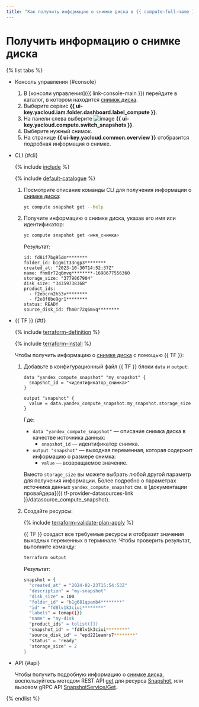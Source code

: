 ```yaml
---
title: "Как получить информацию о снимке диска в {{ compute-full-name }}"
---
```


# Получить информацию о снимке диска

{% list tabs %}

- Консоль управления {#console}

  1. В [консоли управления]({{ link-console-main }}) перейдите в каталог, в котором находится [снимок диска](../../concepts/snapshot.md).
  1. Выберите сервис **{{ ui-key.yacloud.iam.folder.dashboard.label_compute }}**.
  1. На панели слева выберите ![image](../../../_assets/console-icons/picture.svg) **{{ ui-key.yacloud.compute.switch_snapshots }}**.
  1. Выберите нужный снимок.
  1. На странице **{{ ui-key.yacloud.common.overview }}** отобразится подробная информация о снимке.

- CLI {#cli}

  {% include [include](../../../_includes/cli-install.md) %}

  {% include [default-catalogue](../../../_includes/default-catalogue.md) %}

  1. Посмотрите описание команды CLI для получения информации о [снимке диска](../../concepts/snapshot.md):

      ```bash
      yc compute snapshot get --help
      ```

  1. Получите информацию о снимке диска, указав его имя или идентификатор:

      ```bash
      yc compute snapshot get <имя_снимка>
      ```

      Результат:

      ```
      id: fd8if7bg95dm********
      folder_id: b1gmit33ngp3********
      created_at: "2023-10-30T14:52:37Z"
      name: fhm0r72q6mvq********-1698677556360
      storage_size: "3779067904"
      disk_size: "34359738368"
      product_ids:
        - f2ebcrn2h53v********
        - f2e8f6be9gr1********
      status: READY
      source_disk_id: fhm0r72q6mvq********
      ```

- {{ TF }} {#tf}

  {% include [terraform-definition](../../../_tutorials/terraform-definition.md) %}

  {% include [terraform-install](../../../_includes/terraform-install.md) %}

  Чтобы получить информацию о [снимке диска](../../concepts/snapshot.md) с помощью {{ TF }}:

  1. Добавьте в конфигурационный файл {{ TF }} блоки `data` и `output`:

      ```hcl
      data "yandex_compute_snapshot" "my_snapshot" {
        snapshot_id = "<идентификатор_снимка>"
      }

      output "snapshot" {
        value = data.yandex_compute_snapshot.my_snapshot.storage_size
      }
      ```

      Где:

      * `data "yandex_compute_snapshot"` — описание снимка диска в качестве источника данных:
         * `snapshot_id` — идентификатор снимка.
      * `output "snapshot"` — выходная переменная, которая содержит информацию о размере снимка:
         * `value` — возвращаемое значение.

      Вместо `storage_size` вы можете выбрать любой другой параметр для получения информации. Более подробно о параметрах источника данных `yandex_compute_snapshot` см. в [документации провайдера]({{ tf-provider-datasources-link }}/datasource_compute_snapshot).

  1. Создайте ресурсы:

      {% include [terraform-validate-plan-apply](../../../_tutorials/terraform-validate-plan-apply.md) %}

      {{ TF }} создаст все требуемые ресурсы и отобразит значения выходных переменных в терминале. Чтобы проверить результат, выполните команду:

      ```bash
      terraform output
      ```

      Результат:

      ```bash
      snapshot = {
        "created_at" = "2024-02-23T15:54:53Z"
        "description" = "my-snapshot"
        "disk_size" = 100
        "folder_id" = "b1g681qpemb4********"
        "id" = "fd8lv1k3ciui********"
        "labels" = tomap({})
        "name" = "my-disk
        "product_ids" = tolist([])
        "snapshot_id" = "fd8lv1k3ciui********"
        "source_disk_id" = "epd221eamrs7********"
        "status" = "ready"
        "storage_size" = 2
      }
      ```

- API {#api}

  Чтобы получить подробную информацию о [снимке диска](../../concepts/snapshot.md), воспользуйтесь методом REST API [get](../../api-ref/Snapshot/get.md) для ресурса [Snapshot](../../api-ref/Snapshot/index.md), или вызовом gRPC API [SnapshotService/Get](../../api-ref/grpc/snapshot_service.md#Get).

{% endlist %}